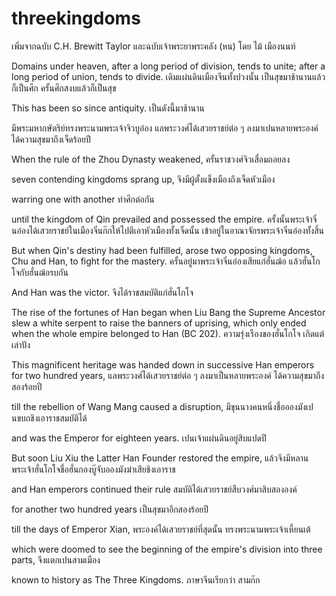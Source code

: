 # threekingdoms
เพิ่มจากฉบับ C.H. Brewitt Taylor และฉบับเจ้าพระยาพระคลัง (หน) โดย ไม้ เมืองนนท์

Domains under heaven, after a long period of division, tends to unite; after a long period of union, tends to divide. 
เดิมแผ่นดินเมืองจีนทั้งปวงนั้น เป็นสุขมาช้านานแล้วก็เป็นศึก ครั้นศึกสงบแล้วก็เป็นสุข 

This has been so since antiquity. 
เป็นดังนี้มาช้านาน


มีพระมหากษัตริย์ทรงพระนามพระเจ้าจิวบูอ๋อง แลพระวงศ์ได้เสวยราชย์ต่อ ๆ ลงมาเปนหลายพระองค์ ได้ความสุขมาถึงเจ็ดร้อยปี 

When the rule of the Zhou Dynasty weakened, 
ครั้นราชวงศ์จิวเสื่อมถอยลง

seven contending kingdoms sprang up, 
จึงมีผู้ตั้งแข็งเมืองถึงเจ็ดหัวเมือง

warring one with another 
ทำศึกต่อกัน

until the kingdom of Qin prevailed and possessed the empire. 
ครั้งนั้นพระเจ้าจิ๋นอ๋องได้เสวยราชย์ในเมืองจิ๋นก๊กให้ไปตีเอาหัวเมืองทั้งเจ็ดนั้น เข้าอยู่ในอาณาจักรพระเจ้าจิ๋นอ๋องทั้งสิ้น

But when Qin's destiny had been fulfilled, arose two opposing kingdoms, Chu and Han, to fight for the mastery. 
ครั้นอยู่มาพระเจ้าจิ๋นอ๋องเสียแก่ฮั่นฌ้อ แล้วฮั่นโกโจกับฮั่นฌ้อรบกัน

And Han was the victor.
จึงได้ราชสมบัติแก่ฮั่นโกโจ 

The rise of the fortunes of Han began when Liu Bang the Supreme Ancestor slew a white serpent to raise the banners of uprising, which only ended when the whole empire belonged to Han (BC 202). 
ความรุ่งเรืองของฮั่นโกโจ เกิดแต่เล่าปัง

This magnificent heritage was handed down in successive Han emperors for two hundred years, 
แลพระวงศ์ได้เสวยราชย์ต่อ ๆ ลงมาเป็นหลายพระองค์ ได้ความสุขมาถึงสองร้อยปี 

till the rebellion of Wang Mang caused a disruption, 
มีขุนนางคนหนึ่งชื่ออองมังเปนขบถชิงเอาราชสมบัติได้

and was the Emperor for eighteen years. 
เปนเจ้าแผ่นดินอยู่สิบแปดปี

But soon Liu Xiu the Latter Han Founder restored the empire, 
แล้วจึงมีหลานพระเจ้าฮั่นโกโจชื่อฮั่นกองบู๊จับอองมังฆ่าเสียชิงเอาราช 

and Han emperors continued their rule 
สมบัติได้เสวยราชย์สืบวงศ์มาสิบสององค์

for another two hundred years
เป็นสุขมาอีกสองร้อยปี

till the days of Emperor Xian, 
พระองค์ได้เสวยราชย์ที่สุดนั้น ทรงพระนามพระเจ้าเหี้ยนเต้ 

which were doomed to see the beginning of the empire's division into three parts, 
จึงแตกเปนสามเมือง

known to history as The Three Kingdoms.
ภาษาจีนเรียกว่า สามก๊ก
